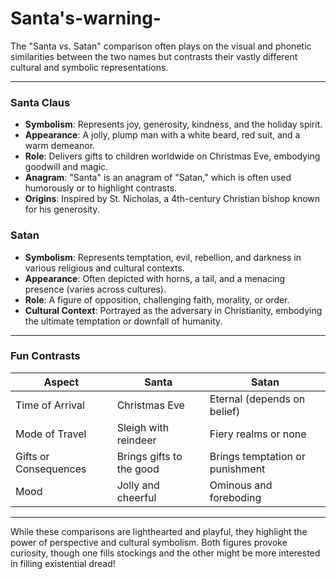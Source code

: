 # Santa's-warning-

The "Santa vs. Satan" comparison often plays on the visual and phonetic similarities between the two names but contrasts their vastly different cultural and symbolic representations.

---

### Santa Claus
- **Symbolism**: Represents joy, generosity, kindness, and the holiday spirit.
- **Appearance**: A jolly, plump man with a white beard, red suit, and a warm demeanor.
- **Role**: Delivers gifts to children worldwide on Christmas Eve, embodying goodwill and magic.
- **Anagram**: "Santa" is an anagram of "Satan," which is often used humorously or to highlight contrasts.
- **Origins**: Inspired by St. Nicholas, a 4th-century Christian bishop known for his generosity.

### Satan
- **Symbolism**: Represents temptation, evil, rebellion, and darkness in various religious and cultural contexts.
- **Appearance**: Often depicted with horns, a tail, and a menacing presence (varies across cultures).
- **Role**: A figure of opposition, challenging faith, morality, or order.
- **Cultural Context**: Portrayed as the adversary in Christianity, embodying the ultimate temptation or downfall of humanity.

---

### Fun Contrasts
| Aspect           | Santa                         | Satan                         |
|-------------------|-------------------------------|-------------------------------|
| Time of Arrival  | Christmas Eve                 | Eternal (depends on belief)   |
| Mode of Travel   | Sleigh with reindeer          | Fiery realms or none          |
| Gifts or Consequences | Brings gifts to the good   | Brings temptation or punishment |
| Mood             | Jolly and cheerful            | Ominous and foreboding        |

---

While these comparisons are lighthearted and playful, they highlight the power of perspective and cultural symbolism. Both figures provoke curiosity, though one fills stockings and the other might be more interested in filling existential dread!
